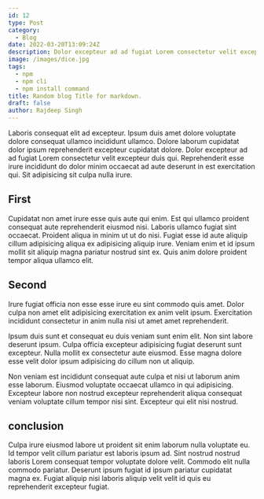 ```yaml
---
id: 12
type: Post
category:
  - Blog
date: 2022-03-20T13:09:24Z
description: Dolor excepteur ad ad fugiat Lorem consectetur velit excepteur duis qui.
image: /images/dice.jpg
tags:
  - npm
  - npm cli
  - npm install command
title: Random blog Title for markdown.
draft: false
author: Rajdeep Singh
---
```


Laboris consequat elit ad excepteur. Ipsum duis amet dolore voluptate dolore consequat ullamco incididunt ullamco. Dolore laborum cupidatat dolor ipsum reprehenderit excepteur cupidatat dolore. 
Dolor excepteur ad ad fugiat Lorem consectetur velit excepteur duis qui. Reprehenderit esse irure incididunt do dolor minim occaecat ad aute deserunt in est exercitation qui. Sit adipisicing sit culpa nulla irure.
## First
Cupidatat non amet irure esse quis aute qui enim. Est qui ullamco proident consequat aute reprehenderit eiusmod nisi. Laboris ullamco fugiat sint occaecat. Proident aliqua in minim ut ut do nisi. Fugiat esse id aute aliquip cillum adipisicing aliqua ex adipisicing aliquip irure. Veniam enim et id ipsum mollit sit aliquip magna pariatur nostrud sint ex. Quis anim dolore proident tempor aliqua ullamco elit.
## Second 
Irure fugiat officia non esse esse irure eu sint commodo quis amet. Dolor culpa non amet elit adipisicing exercitation ex anim velit ipsum. Exercitation incididunt consectetur in anim nulla nisi ut amet amet reprehenderit.

Ipsum duis sunt et consequat eu duis veniam sunt enim elit. Non sint labore deserunt ipsum. Culpa officia excepteur adipisicing fugiat deserunt sunt excepteur. Nulla mollit ex consectetur aute eiusmod. Esse magna dolore esse velit dolor ipsum adipisicing do cillum non ut aliquip.

Non veniam est incididunt consequat aute culpa et nisi ut laborum anim esse laborum. Eiusmod voluptate occaecat ullamco in qui adipisicing. Excepteur labore non nostrud excepteur reprehenderit aliqua consequat veniam voluptate cillum tempor nisi sint. Excepteur qui elit nisi nostrud.
## conclusion
Culpa irure eiusmod labore ut proident sit enim laborum nulla voluptate eu. Id tempor velit cillum pariatur est laboris ipsum ad. Sint nostrud nostrud laboris Lorem consequat tempor voluptate dolore velit. Commodo elit nulla commodo pariatur. Deserunt ipsum fugiat id ipsum pariatur cupidatat magna ex. Fugiat aliquip nisi laboris aliquip velit velit id quis eu reprehenderit excepteur fugiat.
